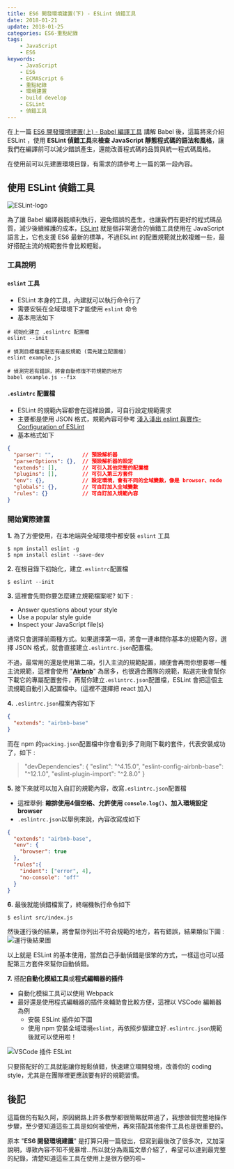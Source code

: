 ```yaml
---
title: ES6 開發環境建置(下) - ESLint 偵錯工具
date: 2018-01-21
update: 2018-01-25
categories: ES6-重點紀錄
tags:
    - JavaScript
    - ES6
keywords:
    - JavaScript
    - ES6
    - ECMAScript 6
    - 重點紀錄
    - 環境建置
    - build develop
    - ESLint
    - 偵錯工具
---
```


在上一篇 [ES6 開發環境建置(上) - Babel 編譯工具](/2018/01/20/ES6-series14-build-dev-babel/) 講解 Babel 後，這篇將來介紹 ESLint ，使用 **ESLint 偵錯工具**來**檢查 JavaScript 靜態程式碼的語法和風格**，讓我們在編譯前可以減少錯誤產生，還能改善程式碼的品質與統一程式碼風格。

<!-- more -->

在使用前可以先建置環境目錄，有需求的請參考上一篇的第一段內容。

## 使用 ESLint 偵錯工具
![ESLint-logo](https://i.imgur.com/0XlkrTV.png)

為了讓 Babel 編譯器能順利執行，避免錯誤的產生，也讓我們有更好的程式碼品質，減少後續維護的成本，[ESLint](https://eslint.org/) 就是個非常適合的偵錯工具使用在 JavaScript 語言上，它也支援 ES6 最新的標準，不過ESLint 的配置規範就比較複雜一些，最好搭配主流的規範套件會比較輕鬆。

### 工具說明
#### `eslint` 工具

- ESLint 本身的工具，內建就可以執行命令行了
- 需要安裝在全域環境下才能使用 `eslint` 命令
- 基本用法如下

```shell
# 初始化建立 .eslintrc 配置檔
eslint --init

# 偵測目標檔案是否有違反規範 (需先建立配置檔)
eslint example.js

# 偵測完若有錯誤，將會自動修復不符規範的地方
babel example.js --fix
```

#### `.eslintrc` 配置檔
- ESLint 的規範內容都會在這裡設置，可自行設定規範需求
- 主要都是使用 JSON 格式，規範內容可參考 [淺入淺出 eslint 與實作-Configuration of ESLint](https://denny.qollie.com/2016/07/11/eslint-fxcking-setup/#Configuration-of-ESLint)
- 基本格式如下

```json
{
  "parser": "",         // 預設解析器
  "parserOptions": {},  // 預設解析器的設定
  "extends": [],        // 可引入其他完整的配置檔
  "plugins": [],        // 可引入第三方套件
  "env": {},            // 設定環境，會有不同的全域變數，像是 browser、node
  "globals": {},        // 可自訂加入全域變數
  "rules": {}           // 可自訂加入規範內容
}
```

### 開始實際建置
**1.** 為了方便使用，在本地端與全域環境中都安裝 `eslint` 工具

```shell
$ npm install eslint -g
$ npm install eslint --save-dev
```

**2.** 在根目錄下初始化，建立`.eslintrc`配置檔

```shell
$ eslint --init
```

**3.** 這裡會先問你要怎麼建立規範檔案呢? 如下 :
- Answer questions about your style
- Use a popular style guide
- Inspect your JavaScript file(s)

通常只會選擇前兩種方式。如果選擇第一項，將會一連串問你基本的規範內容，選擇 JSON 格式，就會直接建立`.eslintrc.json`配置檔。

不過，最常用的還是使用第二項，引入主流的規範配置，順便會再問你想要哪一種主流規範，這裡會使用 "**[Airbnb](https://github.com/airbnb/javascript)**" 為居多，也很適合團隊的規範，點選完後會幫你下載它的專屬配置套件，再幫你建立`.eslintrc.json`配置檔，ESLint 會把這個主流規範自動引入配置檔中。(這裡不選擇把 react 加入)

**4.** `.eslintrc.json`檔案內容如下

```json
{
  "extends": "airbnb-base"
}
```

而在 npm 的`packing.json`配置檔中你會看到多了剛剛下載的套件，代表安裝成功了，如下 :
> "devDependencies": {
>   "eslint": "^4.15.0",
>   "eslint-config-airbnb-base": "^12.1.0",
>   "eslint-plugin-import": "^2.8.0"
> }

**5.** 接下來就可以加入自訂的規範內容，改寫`.eslintrc.json`配置檔
- 這裡舉例: **縮排使用4個空格、允許使用 `console.log()`、加入環境設定 browser**
- `.eslintrc.json`以舉例來說，內容改寫成如下

```json
{
  "extends": "airbnb-base",
  "env": {
    "browser": true
  },
  "rules":{
    "indent": ["error", 4],
    "no-console": "off"
  }
}
```

**6.** 最後就能偵錯檔案了，終端機執行命令如下

```shell
$ eslint src/index.js
```

然後運行後的結果，將會幫你列出不符合規範的地方，若有錯誤，結果類似下圖 :
![運行後結果圖](https://i.imgur.com/1injs6c.png)

以上就是 ESLint 的基本使用，當然自己手動偵錯是很笨的方式，一樣這也可以搭配第三方套件來幫你自動偵錯。

**7.** 搭配**自動化模組工具**或**程式編輯器的插件**
- 自動化模組工具可以使用 Webpack
- 最好還是使用程式編輯器的插件來輔助會比較方便，這裡以 VSCode 編輯器為例
    - 安裝 ESLint 插件如下圖
    - 使用 npm 安裝全域環境`eslint`，再依照步驟建立好`.eslintrc.json`規範後就可以使用啦！

![VSCode 插件 ESLint](https://i.imgur.com/YK16NyK.png)

只要搭配好的工具就能讓你輕鬆偵錯，快速建立環開發境，改善你的 coding style，尤其是在團隊裡更應該要有好的規範習慣。

## 後記
這篇做的有點久阿，原因網路上許多教學都很簡略就帶過了，我想做個完整地操作步驟，至少要知道這些工具是如何被使用，再來搭配其他套件工具也是很重要的。

原本 "**ES6 開發環境建置**" 是打算只用一篇發出，但寫到最後改了很多次，又加深說明，導致內容不知不覺暴增...所以就分為兩篇文章介紹了，希望可以達到最完整的紀錄，清楚知道這些工具在使用上是很方便的啦~
